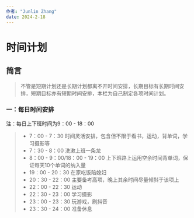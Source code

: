 ```yaml
---
作者: "Junlin Zhang"
date: 2024-2-18
---
```

# 时间计划

## 简言
 > 不管是短期计划还是长期计划都离不开时间安排，长期目标有长期时间安排，短期目标亦有短期时间安排，本栏为自己制定各项时间计划。

### 一：每日时间安排
注：每日上下班时间为9：00 - 18：00

> - 7：00 - 7：30 时间灵活安排，包含但不限于看书，运动，背单词，学习摄影等
> - 7：30 - 8：00 洗漱上班一条龙
> - 8：00 - 9：00/18：00 - 19：00 上下班路上运用空余时间背单词，保证每天10个单词的纳入量
> - 19：00 - 20：30 在家吃饭陪媳妇
> - 20：30 - 22：00 主要备考高项，晚上其余时间尽量倾斜于该项上
> - 22：00 - 22：30 运动
> - 22：30 - 23：00 学习摄影
> - 23：00 - 23：30 玩游戏，刷抖音
> - 23：30 - 24：00 准备休息